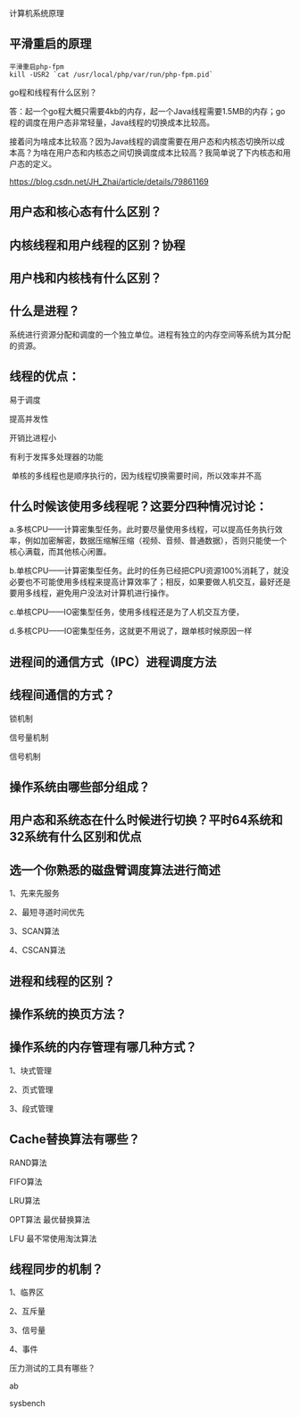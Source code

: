 计算机系统原理



## 平滑重启的原理



```
平滑重启php-fpm
kill -USR2 `cat /usr/local/php/var/run/php-fpm.pid`
```



go程和线程有什么区别？

答：起一个go程大概只需要4kb的内存，起一个Java线程需要1.5MB的内存；go程的调度在用户态非常轻量，Java线程的切换成本比较高。

接着问为啥成本比较高？因为Java线程的调度需要在用户态和内核态切换所以成本高？为啥在用户态和内核态之间切换调度成本比较高？我简单说了下内核态和用户态的定义。

https://blog.csdn.net/JH_Zhai/article/details/79861169



## 用户态和核心态有什么区别？



## 内核线程和用户线程的区别？协程





## 用户栈和内核栈有什么区别？



## 什么是进程？

系统进行资源分配和调度的一个独立单位。进程有独立的内存空间等系统为其分配的资源。



## 线程的优点：

易于调度

提高并发性

开销比进程小

有利于发挥多处理器的功能

​	单核的多线程也是顺序执行的，因为线程切换需要时间，所以效率并不高



## 什么时候该使用多线程呢？这要分四种情况讨论：

a.多核CPU——计算密集型任务。此时要尽量使用多线程，可以提高任务执行效率，例如加密解密，数据压缩解压缩（视频、音频、普通数据），否则只能使一个核心满载，而其他核心闲置。

b.单核CPU——计算密集型任务。此时的任务已经把CPU资源100%消耗了，就没必要也不可能使用多线程来提高计算效率了；相反，如果要做人机交互，最好还是要用多线程，避免用户没法对计算机进行操作。

c.单核CPU——IO密集型任务，使用多线程还是为了人机交互方便，

d.多核CPU——IO密集型任务，这就更不用说了，跟单核时候原因一样



## 进程间的通信方式（IPC）进程调度方法



## 线程间通信的方式？

锁机制

信号量机制

信号机制





## 操作系统由哪些部分组成？





## 用户态和系统态在什么时候进行切换？平时64系统和32系统有什么区别和优点







## 选一个你熟悉的磁盘臂调度算法进行简述

1、先来先服务

2、最短寻道时间优先

3、SCAN算法

4、CSCAN算法



## 进程和线程的区别？





## 操作系统的换页方法？



## 操作系统的内存管理有哪几种方式？

1、块式管理

2、页式管理

3、段式管理



## Cache替换算法有哪些？

RAND算法

FIFO算法

 LRU算法

OPT算法 最优替换算法

LFU 最不常使用淘汰算法





## 线程同步的机制？

1、临界区

2、互斥量

3、信号量

4、事件







压力测试的工具有哪些？

ab

sysbench